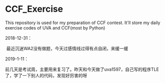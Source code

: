 # CCF_Exercise
This repository is used for my preparation of CCF contest. It'll store my daily exercise codes of UVA and CCF(most by Python)



2018-12-31：

​	最近沉迷WA2没有做题，今天过感情线过得有点自闭，来缓一缓

2019-1-11：

​	前几天是考试周，主要用来复习了。昨天和今天做了uva1597，自己写的程序TLE了，学了一下别人的代码，发现好厉害的呀
